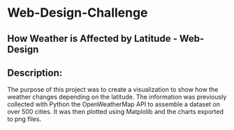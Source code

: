 # Web-Design-Challenge

## How Weather is Affected by Latitude - Web-Design

## Description: 
The purpose of this project was to create a visualization to show how the weather changes depending on the latitude. The information was previously collected with Python the OpenWeatherMap API to assemble a dataset on over 500 cities. It was then plotted using Matplolib and the charts exported to png files.
